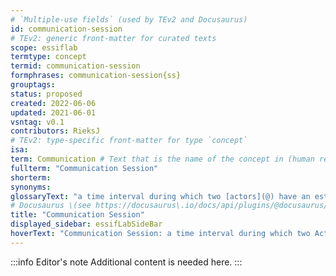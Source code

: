 ```yaml
---
# `Multiple-use fields` (used by TEv2 and Docusaurus)
id: communication-session
# TEv2: generic front-matter for curated texts
scope: essiflab
termtype: concept
termid: communication-session
formphrases: communication-session{ss}
grouptags:
status: proposed
created: 2022-06-06
updated: 2021-06-01
vsntag: v0.1
contributors: RieksJ
# TEv2: type-specific front-matter for type `concept`
isa:
term: Communication # Text that is the name of the concept in (human readable) texts.
fullterm: "Communication Session"
shorterm:
synonyms:
glossaryText: "a time interval during which two [actors](@) have an established [communication channel](@) that does not exist outside of that time interval."
# Docusaurus \(see https://docusaurus\.io/docs/api/plugins/@docusaurus/plugin-content-docs#markdown-front-matter\):
title: "Communication Session"
displayed_sidebar: essifLabSideBar
hoverText: "Communication Session: a time interval during which two Actors have an established Communication Channel that does not exist outside of that time interval."
---
```


:::info Editor's note
Additional content is needed here.
:::
